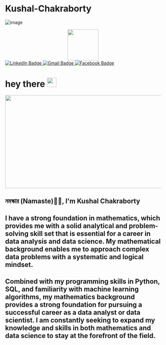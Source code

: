 # Kushal-Chakraborty
![image](https://github.com/KushalChakraborty1995/Kushal-Chakraborty/assets/114491920/c066f310-ec3e-4ac7-887f-72ae0eaa0629)
<div id="header" align="center">
  <img src="https://media.giphy.com/media/M9gbBd9nbDrOTu1Mqx/giphy.gif" width="100"/>
</div>
<div id="badges">
  <a href="https://www.linkedin.com/in/kushchakraborty/">
    <img src="https://img.shields.io/badge/LinkedIn-blue?style=for-the-badge&logo=linkedin&logoColor=white" alt="LinkedIn Badge"/>
  </a>
  <a href="kushaldon8293@gmail.com">
    <img src="https://img.shields.io/badge/Gmail-red?style=for-the-badge&logo=Gmail&logoColor=white" alt="Gmail Badge"/>
  </a>
  <a href="https://www.facebook.com/kushal.chakraborty.3538">
    <img src="https://img.shields.io/badge/Facebook-blue?style=for-the-badge&logo=Facebook&logoColor=white" alt="Facebook Badge"/>
  </a>
</div>

<img src="https://komarev.com/ghpvc/?username=Kushal-Chakraborty&style=flat-square&color=green" alt=""/>

<h1>
  hey there
  <img src="https://media.giphy.com/media/hvRJCLFzcasrR4ia7z/giphy.gif" width="30px"/>
</h1>

<div align="center">
  <img src="https://media.giphy.com/media/l46Cy1rHbQ92uuLXa/giphy.gif
" width="600" height="300"/>
</div>


## নমস্কার (Namaste)🙏🏻, I'm Kushal Chakraborty
## I have a strong foundation in mathematics, which provides me with a solid analytical and problem-solving skill set that is essential for a career in data analysis and data science. My mathematical background enables me to approach complex data problems with a systematic and logical mindset.
## Combined with my programming skills in Python, SQL, and familiarity with machine learning algorithms, my mathematics background provides a strong foundation for pursuing a successful career as a data analyst or data scientist. I am constantly seeking to expand my knowledge and skills in both mathematics and data science to stay at the forefront of the field.

